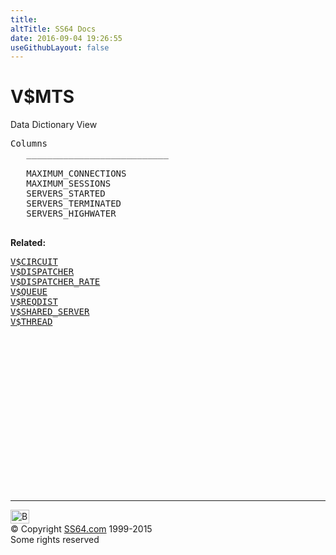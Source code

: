 ```yaml
---
title:
altTitle: SS64 Docs
date: 2016-09-04 19:26:55
useGithubLayout: false
---
```

<!-- #BeginLibraryItem "/Library/head_orav.lbi" --><!-- #EndLibraryItem --><h1>V$MTS </h1>  
 <p> Data Dictionary View </p> 
 
<pre>Columns
   ___________________________
 
   MAXIMUM_CONNECTIONS
   MAXIMUM_SESSIONS
   SERVERS_STARTED
   SERVERS_TERMINATED
   SERVERS_HIGHWATER

</pre>
<p><b>Related:</b></p><pre><a href="V$CIRCUIT.html">V$CIRCUIT</a> 
<a href="V$DISPATCHER.html">V$DISPATCHER</a> 
<a href="V$DISPATCHER_RATE.html">V$DISPATCHER_RATE</a> 
<a href="V$QUEUE.html">V$QUEUE</a> 
<a href="V$REQDIST.html">V$REQDIST</a> 
<a href="V$SHARED_SERVER.html">V$SHARED_SERVER</a> 
<a href="V$THREAD.html">V$THREAD</a> </pre><!-- #BeginLibraryItem "/Library/foot_orad.lbi" --><p>
<!-- oracle-footer -->
<ins class="adsbygoogle" style="display:inline-block;width:300px;height:250px" data-ad-client="ca-pub-6140977852749469" data-ad-slot="4275490898"></ins>
<script>
(adsbygoogle = window.adsbygoogle || []).push({});
</script></p>
<hr>
<div id="bl" class="footer"><a href="V$MTS.html#"><img src="../images/top.png" width="30" height="22" alt="Back to the Top"></a></div>
<div id="br" class="footer, tagline">© Copyright <a href="../index.html">SS64.com</a> 1999-2015<br>
Some rights reserved</div>
<!-- #EndLibraryItem -->

